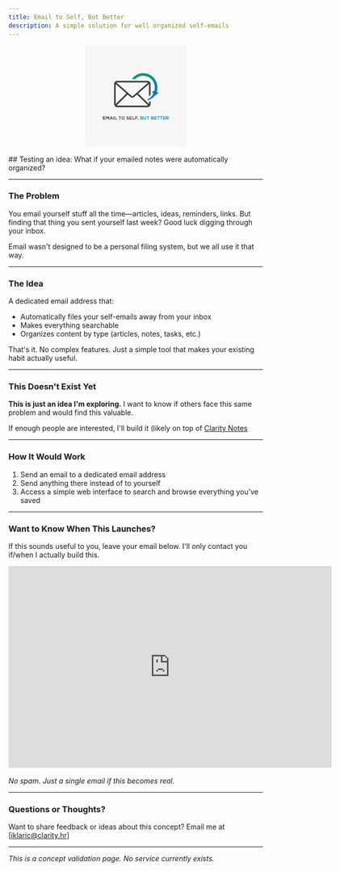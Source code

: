 ```yaml
---
title: Email to Self, But Better
description: A simple solution for well organized self-emails
---
```

<p align="center">
  <img src="logo.jpeg" alt="Logo" width="200">
</p>
## Testing an idea: What if your emailed notes were automatically organized?


---

### The Problem

You email yourself stuff all the time—articles, ideas, reminders, links. But finding that thing you sent yourself last week? Good luck digging through your inbox.

Email wasn't designed to be a personal filing system, but we all use it that way.

---

### The Idea

A dedicated email address that:
- Automatically files your self-emails away from your inbox
- Makes everything searchable
- Organizes content by type (articles, notes, tasks, etc.)

That's it. No complex features. Just a simple tool that makes your existing habit actually useful.

---

### This Doesn't Exist Yet

**This is just an idea I'm exploring.** I want to know if others face this same problem and would find this valuable.

If enough people are interested, I'll build it (likely on top of [Clarity Notes](https://clarity.hr/notes)

---

### How It Would Work

1. Send an email to a dedicated email address
2. Send anything there instead of to yourself
3. Access a simple web interface to search and browse everything you've saved

---

### Want to Know When This Launches?

If this sounds useful to you, leave your email below. I'll only contact you if/when I actually build this.

<iframe src="https://docs.google.com/forms/d/e/1FAIpQLSdQHc9FSGxYJUSfpz4F4mTUbMZejdpEet0MKKoOT_DbuqnhXA/viewform?usp=dialog" width="640" height="400" frameborder="0" marginheight="0" marginwidth="0">Loading…</iframe>

*No spam. Just a single email if this becomes real.*

---

### Questions or Thoughts?

Want to share feedback or ideas about this concept? Email me at [iklaric@clarity.hr]

---

*This is a concept validation page. No service currently exists.*
